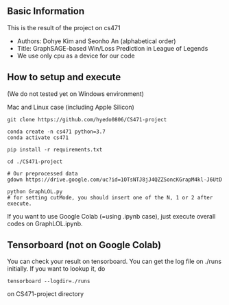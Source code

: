 
## Basic Information

This is the result of the project on cs471

* Authors: Dohye Kim and Seonho An (alphabetical order)
* Title: GraphSAGE-based Win/Loss Prediction in League of Legends
* We use only cpu as a device for our code

## How to setup and execute

(We do not tested yet on Windows environment)

Mac and Linux case (including Apple Silicon)

```
git clone https://github.com/hyedo0806/CS471-project

conda create -n cs471 python=3.7
conda activate cs471

pip install -r requirements.txt

cd ./CS471-project

# Our preprocessed data
gdown https://drive.google.com/uc?id=1OTsNTJ8jJ4QZZSoncKGrapM4kl-J6UtD

python GraphLOL.py
# for setting cutMode, you should insert one of the N, 1 or 2 after execute.
```

If you want to use Google Colab (=using .ipynb case), just execute overall codes on GraphLOL.ipynb.

## Tensorboard (not on Google Colab)

You can check your result on tensorboard. You can get the log file on ./runs initially.
If you want to lookup it, do

```
tensorboard --logdir=./runs
```
on CS471-project directory

